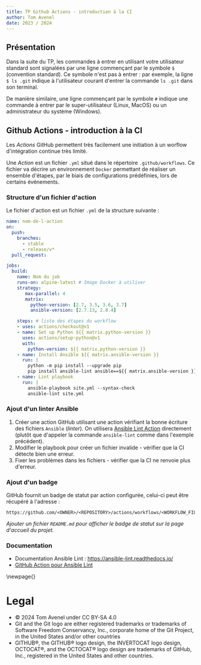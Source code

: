 ```yaml
---
title: TP Github Actions - introduction à la CI
author: Tom Avenel
date: 2023 / 2024
---
```


## Présentation

Dans la suite du TP, les commandes à entrer en utilisant votre utilisateur standard sont signalées par une ligne commençant par le symbole `$` (convention standard). Ce symbole n'est pas à entrer : par exemple, la ligne `$ ls .git` indique à l'utilisateur courant d'entrer la commande `ls .git` dans son terminal.

De manière similaire, une ligne commençant par le symbole `#` indique une commande à entrer par le super-utilisateur (Linux, MacOS) ou un administrateur du système (Windows).

## Github Actions - introduction à la CI

Les _Actions_ GitHub permettent très facilement une initiation à un worflow d'intégration continue très limité.

Une _Action_ est un fichier `.yml` situé dans le répertoire `.github/workflows`. Ce fichier va décrire un environnement `Docker` permettant de réaliser un ensemble d'étapes, par le biais de configurations prédéfinies, lors de certains événements.

### Structure d'un fichier d'action

Le fichier d'action est un fichier `.yml` de la structure suivante :

```yml
name: nom-de-l-action
on:
  push:
    branches:
      - stable
      - release/v*
  pull_request:

jobs:
  build:
    name: Nom du job
    runs-on: alpine-latest # Image Docker à utiliser
    strategy:
       max-parallel: 4
       matrix:
         python-version: [2.7, 3.5, 3.6, 3.7]
         ansible-version: [2.7.13, 2.8.4]

    steps: # liste des étapes du workflow
    - uses: actions/checkout@v1
    - name: Set up Python ${{ matrix.python-version }}
      uses: actions/setup-python@v1
      with:
        python-version: ${{ matrix.python-version }}
    - name: Install Ansible ${{ matrix.ansible-version }}
      run: |
        python -m pip install --upgrade pip
        pip install ansible-lint ansible==${{ matrix.ansible-version }}
    - name: Lint playbook
      run: |
        ansible-playbook site.yml --syntax-check
        ansible-lint site.yml
```

### Ajout d'un linter Ansible

1. Créer une action GitHub utilisant une action vérifiant la bonne écriture des fichiers `Ansible` (_linter_). On utilisera [Ansible Lint Action][ansible-lint-action] directement (plutôt que d'appeler la commande `ansible-lint` comme dans l'exemple précédent).
2. Modifier le playbook pour créer un fichier invalide - vérifier que la CI détecte bien une erreur.
3. Fixer les problèmes dans les fichiers - vérifier que la CI ne renvoie plus d'erreur.

### Ajout d'un badge

GitHub fournit un badge de statut par action configurée, celui-ci peut être récupéré à l'adresse :

```
https://github.com/<OWNER>/<REPOSITORY>/actions/workflows/<WORKFLOW_FILE>/badge.svg
```

_Ajouter un fichier `README.md` pour afficher le badge de statut sur la page d'accueil du projet._

### Documentation

- Documentation Ansible Lint : <https://ansible-lint.readthedocs.io/>
- [GitHub Action pour Ansible Lint][ansible-lint-action]

[ansible-lint-action]: https://github.com/ansible/ansible-lint-action
\newpage{}

# Legal

- © 2024 Tom Avenel under CC  BY-SA 4.0
- Git and the Git logo are either registered trademarks or trademarks of Software Freedom Conservancy, Inc., corporate home of the Git Project, in the United States and/or other countries
- GITHUB®, the GITHUB® logo design, the INVERTOCAT logo design, OCTOCAT®, and the OCTOCAT® logo design are trademarks of GitHub, Inc., registered in the United States and other countries.

